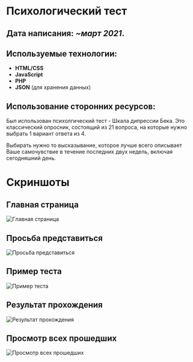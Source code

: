 # Психологический тест

## Дата написания: *~март 2021*.


## Используемые технологии:

- **HTML/CSS**
- **JavaScript**
- **PHP**
- **JSON** (для хранения данных)

## Использование сторонних ресурсов:

Был использован психолгический тест - Шкала дипрессии Бека.
Это классический опросник, состоящий из 21 вопроса, на которые нужно выбрать 1 вариант ответа из 4. 

Выбирать нужно то высказывание, которое лучше всего описывает Ваше самочувствие в течение последних двух недель, включая сегодняшний день.

# Скриншоты

## Главная страница
![Главная страница](https://i.ibb.co/FJQX2rw/1.png)
## Просьба представиться
![Просьба представиться](https://i.ibb.co/tqzWsPz/2.png)
## Пример теста
![Пример теста](https://i.ibb.co/dksQM8r/3.png)
## Результат прохождения
![Результат прохождения](https://i.ibb.co/dgfSc53/4.png)
## Просмотр всех прошедших
![Просмотр всех прошедших](https://i.ibb.co/825z54Y/5.png)